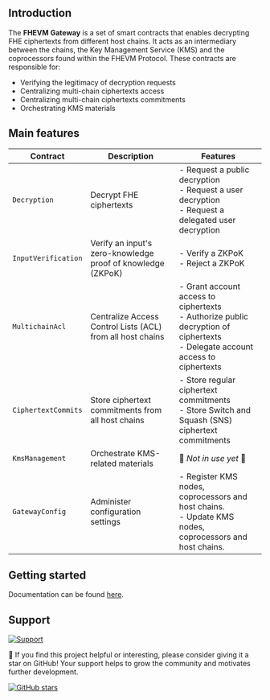 ## Introduction

The **FHEVM Gateway** is a set of smart contracts that enables decrypting FHE ciphertexts from different host chains. It acts as an intermediary between the chains, the Key Management Service (KMS) and the coprocessors found within the FHEVM Protocol. These contracts are responsible for:

- Verifying the legitimacy of decryption requests
- Centralizing multi-chain ciphertexts access
- Centralizing multi-chain ciphertexts commitments
- Orchestrating KMS materials

## Main features

| Contract            | Description                                                 | Features                                                                                                                          |
| ------------------- | ----------------------------------------------------------- | --------------------------------------------------------------------------------------------------------------------------------- |
| `Decryption`        | Decrypt FHE ciphertexts                                     | - Request a public decryption<br>- Request a user decryption<br>- Request a delegated user decryption                             |
| `InputVerification` | Verify an input's zero-knowledge proof of knowledge (ZKPoK) | - Verify a ZKPoK<br>- Reject a ZKPoK                                                                                              |
| `MultichainAcl`     | Centralize Access Control Lists (ACL) from all host chains  | - Grant account access to ciphertexts<br>- Authorize public decryption of ciphertexts<br>- Delegate account access to ciphertexts |
| `CiphertextCommits` | Store ciphertext commitments from all host chains           | - Store regular ciphertext commitments<br>- Store Switch and Squash (SNS) ciphertext commitments                                  |
| `KmsManagement`     | Orchestrate KMS-related materials                           | 🚧 _Not in use yet_ 🚧                                                                                                            |
| `GatewayConfig`     | Administer configuration settings                           | - Register KMS nodes, coprocessors and host chains. <br> - Update KMS nodes, coprocessors and host chains.                        |

## Getting started

Documentation can be found [here](./docs/SUMMARY.md).

## Support

<a target="_blank" href="https://community.zama.ai">
<picture>
  <source media="(prefers-color-scheme: dark)" srcset="../docs/.gitbook/assets/support-banner-dark.png">
  <source media="(prefers-color-scheme: light)" srcset="../docs/.gitbook/assets/support-banner-light.png">
  <img alt="Support">
</picture>
</a>

🌟 If you find this project helpful or interesting, please consider giving it a star on GitHub! Your support helps to grow the community and motivates further development.

[![GitHub stars](https://img.shields.io/github/stars/zama-ai/fhevm?style=social)](https://github.com/zama-ai/fhevm/)
